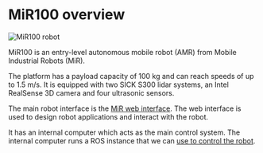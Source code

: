 # MiR100 overview

<div class="image">
<img src="../img/mir100.jpg" alt="MiR100 robot"/>
</div>

MiR100 is an entry-level autonomous mobile robot (AMR) from Mobile Industrial Robots (MiR). 

The platform has a payload capacity of 100 kg and can reach speeds of up to 1.5 m/s. It is equipped with two SICK S300 lidar systems, an Intel RealSense 3D camera and four ultrasonic sensors.

The main robot interface is the [MiR web interface](./mir_web_interface.md). The web interface is used to design robot applications and interact with the robot.

It has an internal computer which acts as the main control system. The internal computer runs a ROS instance that we can [use to control the robot](./mir_ros_control.md).